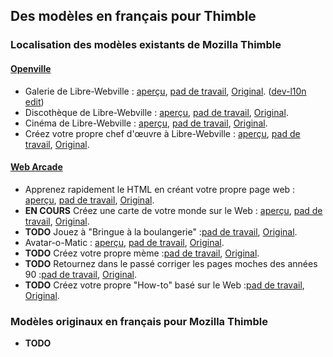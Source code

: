 ## Des modèles en français pour Thimble

### Localisation des modèles existants de Mozilla Thimble

#### [Openville](https://thimble.webmaker.org/en-US/projects/openwebville)

* Galerie de Libre-Webville&nbsp;: [aperçu](https://pandark.makes.org/thimble/la-galerie-de-libre-webville/edit), [pad de travail](http://htmlpad.org/webmaker-opengallery-fr/edit), [Original](https://thimble.webmaker.org/en-US/projects/opengallery/edit). ([dev-l10n](https://webpagemaker-dev.allizom.org/p/g6/) [edit](http://transifex-thimble.toolness.org/?locale=fr#/p/g6/))
* Discothèque de Libre-Webville&nbsp;: [aperçu](https://pandark.makes.org/thimble/discothque-de-librewebville/edit), [pad de travail](http://htmlpad.org/webmaker-opendisco-fr/edit), [Original](https://thimble.webmaker.org/en-US/projects/opendisco/edit).
* Cinéma de Libre-Webville&nbsp;: [aperçu](https://pandark.makes.org/thimble/cin%C3%A9ma-de-libre-webville/edit), [pad de travail](http://htmlpad.org/webmaker-opencinema-fr/edit), [Original](https://thimble.webmaker.org/en-US/projects/opencinema/edit).
* Créez votre propre chef d'œuvre à Libre-Webville&nbsp;: [aperçu](https://pandark.makes.org/thimble/MTE4OTgwNjA4MA==/chef-d%C5%93uvre-de-libre-webville/edit), [pad de travail](http://htmlpad.org/webmaker-openmasterpiece-fr/edit), [Original](https://thimble.webmaker.org/en-US/projects/openmasterpiece/edit).

#### [Web Arcade](https://thimble.webmaker.org/en-US/webarcade)

* Apprenez rapidement le HTML en créant votre propre page web&nbsp;: [aperçu](https://pandark.makes.org/thimble/MTI1NjkxNDk0NA==/apprenez-rapidement-le-html-en-cr%C3%A9ant-votre-propre-page-web/edit), [pad de travail](http://htmlpad.org/webmaker-wrangler-fr/edit), [Original](http://thimble.webmaker.org/projects/wrangler/edit).
* __EN COURS__ Créez une carte de votre monde sur le Web&nbsp;: [aperçu](https://pandark.makes.org/thimble/MTI5MDQ2OTM3Ng==/hackez-une-carte/edit), [pad de travail](http://htmlpad.org/webmaker-map-fr/edit), [Original](https://thimble.webmaker.org/en-US/projects/map/edit).
* __TODO__ Jouez à "Bringue à la boulangerie"&nbsp;:<!--[aperçu](https://thimble.webmaker.org/p/XXXXXX/edit), -->[pad de travail](http://htmlpad.org/webmaker-bakery-fr/edit), [Original](https://thimble.webmaker.org/en-US/projects/bakery/edit).
* Avatar-o-Matic&nbsp;: [aperçu](https://pandark.makes.org/thimble/MTIyMzM2MDUxMg==/avatar-o-matic/edit), [pad de travail](http://htmlpad.org/webmaker-avataromatic-fr/edit), [Original](https://thimble.webmaker.org/en-US/projects/avataromatic/edit).
* __TODO__ Créez votre propre mème&nbsp;:<!--[aperçu](https://thimble.webmaker.org/p/XXXXXX/edit), -->[pad de travail](http://htmlpad.org/webmaker-meme-fr/edit), [Original](https://thimble.webmaker.org/en-US/projects/meme/edit).
* __TODO__ Retournez dans le passé corriger les pages moches des années 90&nbsp;:<!--[aperçu](https://thimble.webmaker.org/p/XXXXXX/edit), -->[pad de travail](http://htmlpad.org/webmaker-stuck-fr/edit), [Original](https://thimble.webmaker.org/en-US/projects/stuck/edit).
* __TODO__ Créez votre propre "How-to" basé sur le Web&nbsp;:<!--[aperçu](https://thimble.webmaker.org/p/XXXXXX/edit), -->[pad de travail](http://htmlpad.org/webmaker-webstructable-fr/edit), [Original](https://thimble.webmaker.org/en-US/projects/webstructable/edit).

### Modèles originaux en français pour Mozilla Thimble

* __TODO__ 
